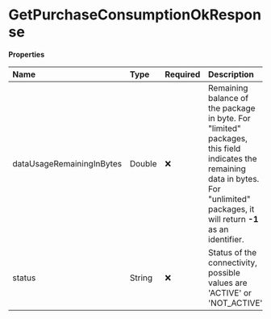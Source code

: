 # GetPurchaseConsumptionOkResponse

**Properties**

| Name                      | Type   | Required | Description                                                                                                                                                                           |
| :------------------------ | :----- | :------- | :------------------------------------------------------------------------------------------------------------------------------------------------------------------------------------ |
| dataUsageRemainingInBytes | Double | ❌       | Remaining balance of the package in byte. For "limited" packages, this field indicates the remaining data in bytes. For "unlimited" packages, it will return **-1** as an identifier. |
| status                    | String | ❌       | Status of the connectivity, possible values are 'ACTIVE' or 'NOT_ACTIVE'                                                                                                              |
